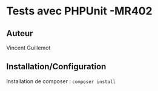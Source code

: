 # Tests avec PHPUnit -MR402
## Auteur
Vincent Guillemot
## Installation/Configuration
Installation de composer :
```composer install```
